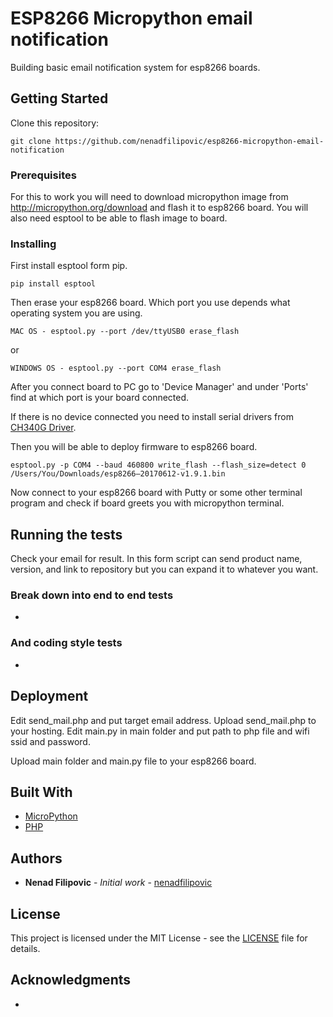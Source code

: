 # ESP8266 Micropython email notification

Building basic email notification system for esp8266 boards.

## Getting Started

Clone this repository:

```
git clone https://github.com/nenadfilipovic/esp8266-micropython-email-notification
```

### Prerequisites

For this to work you will need to download micropython image from http://micropython.org/download and flash it to esp8266 board.
You will also need esptool to be able to flash image to board.

### Installing

First install esptool form pip.

```
pip install esptool
```

Then erase your esp8266 board.
Which port you use depends what operating system you are using.

```
MAC OS - esptool.py --port /dev/ttyUSB0 erase_flash
```

or

```
WINDOWS OS - esptool.py --port COM4 erase_flash
```

After you connect board to PC go to 'Device Manager' and under 'Ports' find at which port is your board connected.

If there is no device connected you need to install serial drivers from
[CH340G Driver](https://sparks.gogo.co.nz/assets/_site_/downloads/CH34x_Install_Windows_v3_4.zip).

Then you will be able to deploy firmware to esp8266 board.

```
esptool.py -p COM4 --baud 460800 write_flash --flash_size=detect 0 /Users/You/Downloads/esp8266–20170612-v1.9.1.bin
```

Now connect to your esp8266 board with Putty or some other terminal program and check if board greets you with micropython terminal.

## Running the tests

Check your email for result.
In this form script can send product name, version, and link to repository but you can expand it to whatever you want.

### Break down into end to end tests

-

### And coding style tests

-

## Deployment

Edit send_mail.php and put target email address.
Upload send_mail.php to your hosting.
Edit main.py in main folder and put path to php file and wifi ssid and password.

Upload main folder and main.py file to your esp8266 board.

## Built With

* [MicroPython](http://micropython.org/download)
* [PHP](https://www.php.net/)

## Authors

* **Nenad Filipovic** - *Initial work* - [nenadfilipovic](https://github.com/nenadfilipovic)

## License

This project is licensed under the MIT License - see the [LICENSE](LICENSE) file for details.

## Acknowledgments

-

